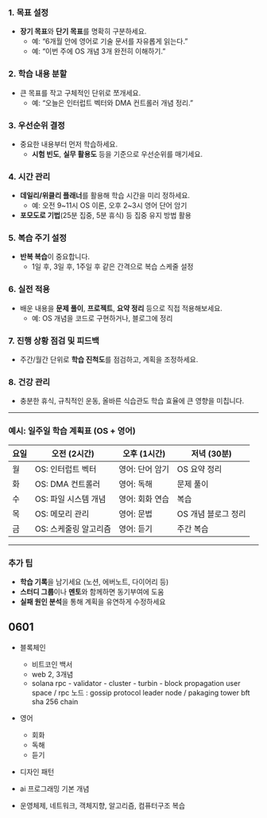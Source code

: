 
### 1. **목표 설정**

- **장기 목표**와 **단기 목표**를 명확히 구분하세요.
    - 예: “6개월 안에 영어로 기술 문서를 자유롭게 읽는다.”
    - 예: “이번 주에 OS 개념 3개 완전히 이해하기.”

### 2. **학습 내용 분할**

- 큰 목표를 작고 구체적인 단위로 쪼개세요.
    - 예: “오늘은 인터럽트 벡터와 DMA 컨트롤러 개념 정리.”

### 3. **우선순위 결정**

- 중요한 내용부터 먼저 학습하세요.
    - **시험 빈도**, **실무 활용도** 등을 기준으로 우선순위를 매기세요.

### 4. **시간 관리**

- **데일리/위클리 플래너**를 활용해 학습 시간을 미리 정하세요.
    - 예: 오전 9~11시 OS 이론, 오후 2~3시 영어 단어 암기
- **포모도로 기법**(25분 집중, 5분 휴식) 등 집중 유지 방법 활용

### 5. **복습 주기 설정**

- **반복 복습**이 중요합니다.
    - 1일 후, 3일 후, 1주일 후 같은 간격으로 복습 스케줄 설정

### 6. **실전 적용**

- 배운 내용을 **문제 풀이**, **프로젝트**, **요약 정리** 등으로 직접 적용해보세요.
    - 예: OS 개념을 코드로 구현하거나, 블로그에 정리

### 7. **진행 상황 점검 및 피드백**

- 주간/월간 단위로 **학습 진척도**를 점검하고, 계획을 조정하세요.

### 8. **건강 관리**

- 충분한 휴식, 규칙적인 운동, 올바른 식습관도 학습 효율에 큰 영향을 미칩니다.

---

### 예시: 일주일 학습 계획표 (OS + 영어)

| 요일  | 오전 (2시간)      | 오후 (1시간)  | 저녁 (30분)     |
| --- | ------------- | --------- | ------------ |
| 월   | OS: 인터럽트 벡터   | 영어: 단어 암기 | OS 요약 정리     |
| 화   | OS: DMA 컨트롤러  | 영어: 독해    | 문제 풀이        |
| 수   | OS: 파일 시스템 개념 | 영어: 회화 연습 | 복습           |
| 목   | OS: 메모리 관리    | 영어: 문법    | OS 개념 블로그 정리 |
| 금   | OS: 스케줄링 알고리즘 | 영어: 듣기    | 주간 복습        |

---

### 추가 팁

- **학습 기록**을 남기세요 (노션, 에버노트, 다이어리 등)
- **스터디 그룹**이나 **멘토**와 함께하면 동기부여에 도움
- **실패 원인 분석**을 통해 계획을 유연하게 수정하세요


## 0601
- 블록체인
	- 비트코인 백서
	- web 2, 3개념
	- solana 
		rpc - validator - cluster - turbin - block propagation
		user space / rpc 노드 : gossip protocol
		leader node / pakaging 
		tower bft
		sha 256 chain

- 영어
	- 회화
	- 독해
	- 듣기

- 디자인 패턴

- ai 프로그래밍 기본 개념

- 운영체제, 네트워크, 객체지향, 알고리즘, 컴퓨터구조 복습